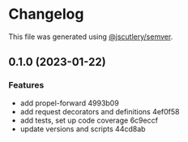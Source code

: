 # Changelog

This file was generated using [@jscutlery/semver](https://github.com/jscutlery/semver).

## 0.1.0 (2023-01-22)


### Features

* add propel-forward 4993b09
* add request decorators and definitions 4ef0f58
* add tests, set up code coverage 6c9eccf
* update versions and scripts 44cd8ab
